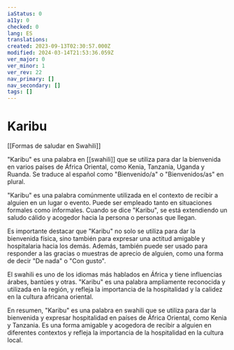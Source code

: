```yaml
---
iaStatus: 0
a11y: 0
checked: 0
lang: ES
translations: 
created: 2023-09-13T02:30:57.000Z
modified: 2024-03-14T21:53:36.059Z
ver_major: 0
ver_minor: 1
ver_rev: 22
nav_primary: []
nav_secondary: []
tags: []
---
```

# Karibu

[[Formas de saludar en Swahili]]

"Karibu" es una palabra en [[swahili]] que se utiliza para dar la bienvenida en varios países de África Oriental, como Kenia, Tanzania, Uganda y Ruanda. Se traduce al español como "Bienvenido/a" o "Bienvenidos/as" en plural.

"Karibu" es una palabra comúnmente utilizada en el contexto de recibir a alguien en un lugar o evento. Puede ser empleado tanto en situaciones formales como informales. Cuando se dice "Karibu", se está extendiendo un saludo cálido y acogedor hacia la persona o personas que llegan.

Es importante destacar que "Karibu" no solo se utiliza para dar la bienvenida física, sino también para expresar una actitud amigable y hospitalaria hacia los demás. Además, también puede ser usado para responder a las gracias o muestras de aprecio de alguien, como una forma de decir "De nada" o "Con gusto".

El swahili es uno de los idiomas más hablados en África y tiene influencias árabes, bantúes y otras. "Karibu" es una palabra ampliamente reconocida y utilizada en la región, y refleja la importancia de la hospitalidad y la calidez en la cultura africana oriental.

En resumen, "Karibu" es una palabra en swahili que se utiliza para dar la bienvenida y expresar hospitalidad en países de África Oriental, como Kenia y Tanzania. Es una forma amigable y acogedora de recibir a alguien en diferentes contextos y refleja la importancia de la hospitalidad en la cultura local.